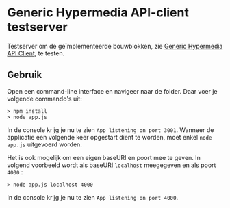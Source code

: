 # Generic Hypermedia API-client testserver

Testserver om de geïmplementeerde bouwblokken, zie [Generic Hypermedia API Client](https://github.com/ddvlanck/generic-hypermedia-api-client), te testen.

## Gebruik

Open een command-line interface en navigeer naar de folder. Daar voer je volgende commando's uit:

```
> npm install
> node app.js
```

In de console krijg je nu te zien `App listening on port 3001`. Wanneer de applicatie een volgende keer opgestart dient te worden, moet enkel `node app.js` uitgevoerd worden.

Het is ook mogelijk om een eigen baseURI en poort mee te geven. In volgend voorbeeld wordt als baseURI `localhost` meegegeven en als poort `4000` :

```
> node app.js localhost 4000
```

In de console krijg je nu te zien `App listening on port 4000`.
